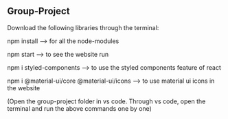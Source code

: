 ## Group-Project
Download the following libraries through the terminal:

npm install --> for all the node-modules

npm start --> to see the website run

npm i styled-components --> to use the styled components feature of react

npm i @material-ui/core @material-ui/icons --> to use material ui icons in the website

(Open the group-project folder in vs code. Through vs code, open the terminal and run the above commands one by one)
